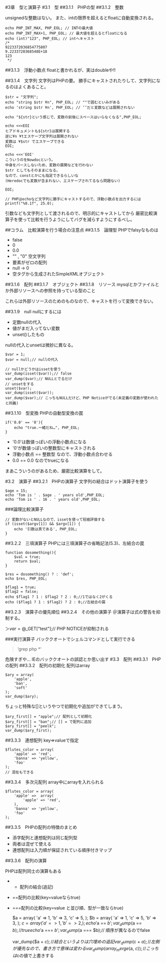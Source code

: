 #3章　型と演算子
#3.1　型
##3.1.1　PHPの型
##3.1.2　整数

unsignedな整数はない。
また、intの限界を超えるとfloatに自動変換される。

    echo PHP_INT_MAX, PHP_EOL; // INTの最大値
    echo PHP_INT_MAX+1, PHP_EOL; // 最大値を超えるとfloatになる
    echo (int)"123", PHP_EOL; // intへキャスト
    /*
    9223372036854775807
    9.2233720368548E+18
    123
     */

##3.1.3　浮動小数点
floatと書かれるが、実はdoubleや!!

##3.1.4　文字列
文字列はPHPの要。
勝手にキャストされたりして、文字列になるのはよくあること。

    $str = "文字列";
    echo "string $str ¥n", PHP_EOL; // ""で囲むといみがある
    echo 'string $str ¥n', PHP_EOL; // ’’だと変数などは展開されない

    echo "${str}という感じで、変数の前後にスペースはいらなくなる",PHP_EOL;

    echo <<<EOI
    ヒアドキュメントも${str}は展開する
    逆に¥n ¥tエスケープ文字列は展開されない
    変数は ¥$str でエスケープできる
    EOI;

    echo <<<'EOI'
    こういうのをNowdocという。
    中身をパースしないため、変数の展開などを行わない
    $str としてもそのままになる。
    なので、constとかにも指定できるらしいな
    (Heredocでも変数が含まれない、エスケープされてるなら問題ない)

    EOI;

    // PHPはechoなど文字列に勝手にキャストするので、浮動小数点を出力するには
    printf("%0.1f", 25.0);

引数なども文字列として渡されるので、明示的にキャストしてから
厳密比較演算子を使って比較を行うようにしてバグを減らすようにするべし。

##コラム　比較演算を行う場合の注意点
##3.1.5　論理型
PHPでfalsyなものは

- false
- 0
- 0.0
- "" , "0" 空文字列
- 要素がゼロの配列
- null -> 0
- 空タグから生成されたSimpleXMLオブジェクト

##3.1.6　配列
##3.1.7　オブジェクト
##3.1.8　リソース
mysqlとかファイルとか外部リソースへの参照を持っている型のこと

これらは外部リソースのためのものなので、キャストを行って変換できない。

##3.1.9　null
nullにするには
- 定数nullの代入
- 値がまだ入ってない変数
- unset()したもの

nullの代入とunsetは微妙に異なる。

    $var = 1;
    $var = null;// nullの代入

    // nullかどうかはissetを使う
    var_dump(isset($var));// false
    var_dump($var);// NULLとでるだけ
    // unsetをする
    unset($var);
    var_dump(isset($var));
    var_dump($var);// こっちもNULLだけど、PHP Noticeがでる(未定義の変数が使われたと同義)

##3.1.10　型変換
PHPの自動型変換の罠

    if('0.0' == '0'){
        echo "true.一緒だね…", PHP_EOL;
    }

+ '0.0'は数値っぽいの浮動小数点になる
+ '0'が数値っぽいの整数型にキャストされる
+ 浮動小数点 == 整数型 なので、浮動小数点合わせる
+ 0.0 == 0.0 なのでtrueになる

まあこういうのがあるため、厳密比較演算をして。

#3.2　演算子
##3.2.1　PHPの演算子
文字列の結合はドット演算子を使う

    $age = 15;
    echo 'Tom is ' . $age . ' years old',PHP_EOL;
    echo 'Tom is ' . 16 . ' years old',PHP_EOL;

###論理比較演算子

    // 変数がないとNULLなので、issetを使って短絡評価する
    if (isset($argv[1]) && $argv[1]) {
        echo '引数は真である', PHP_EOL;
    }
##3.2.2　三項演算子
PHPには三項演算子の省略記法(5.3)、左結合の罠

    function dosomething(){
        $val = true;
        return $val;
    }

    $res = dosomething() ? : 'def';
    echo $res, PHP_EOL;

    $flag1 = true;
    $flag2 = false;
    echo $flag1 ? 1 : $flag2 ? 2 : 0;//1ではなく2がくる
    echo ($flag1 ? 1 : $flag2) ? 2 : 0;//左結合の罠

##3.2.3　演算子の優先順位
##3.2.4　その他の演算子
＠演算子は式の警告を抑制する。

＞$var = @$_GET["test"];// PHP NOTICEが抑制される

###実行演算子
バッククオートでシェルコマンドとして実行できる

>‘grep php *‘

危険すぎや…
IEのバッククオートの誤認とか思い出す
#3.3　配列
##3.3.1　PHPの配列
##3.3.2　配列の初期化
配列はarray


    $ary = array(
        'apple',
        'ban',
        'soft'
    );
    var_dump($ary);

ちょっと特殊な[]というやつで初期化や追加ができてしまう。

    $ary_first[] = "apple";// 配列として初期化
    $ary_first[] = "ban";// [] = で配列に追加
    $ary_first[] = "peelk";
    var_dump($ary_first);
##3.3.3　連想配列
key=>valueで指定


    $flutes_color = array(
        'apple' => 'red',
        'banna' => 'yellow',
        'foo'
    );
    // 混在もできる
##3.3.4　多次元配列
array中にarrayを入れられる

    $flutes_color = array(
        'apple' =>  array(
            'apple' => 'red',
        ),
        'banna' => 'yellow',
        'foo'
    );
##3.3.5　PHPの配列の特徴のまとめ

- 添字配列と連想配列は同じ配列型
- 両者は混ぜて使える
- 連想配列は入力順が保証されている順序付きマップ

##3.3.6　配列の演算

PHPは配列同士の演算もある

- + 配列の結合(追記)
- ==配列の比較(key=valueならtrue)
- ===配列の比較(key=value と並び順、型が一致ならtrue)

    $a = array(
        'a' => 1,
        'b' => 3,
        'c' => 5,
    );
    $b = array(
        'a' => 1,
        'c' => 5,
        'b' => 3,
    );
    $c = array(
        'a' => 1,
        'b' => 2,
    );
    echo '$a == $b ';
    var_dump($a == $b);// true
    echo '$a === $b ';
    var_dump($a === $b);// 順序が異なるのでfalse

    var_dump($a + $c);// 結合というよりは穴埋めの追記
    var_dump($c + $a);// 左側が優先なので、書き方で意味は変わる
    var_dump(array_merge($a, $c));// こっちは$cの値で上書きする
